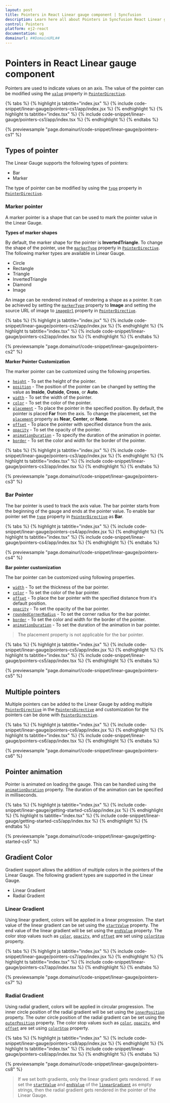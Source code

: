 ```yaml
---
layout: post
title: Pointers in React Linear gauge component | Syncfusion
description: Learn here all about Pointers in Syncfusion React Linear gauge component of Syncfusion Essential JS 2 and more.
control: Pointers 
platform: ej2-react
documentation: ug
domainurl: ##DomainURL##
---
```


# Pointers in React Linear gauge component

<!-- markdownlint-disable MD013 -->

Pointers are used to indicate values on an axis. The value of the pointer can be modified using the  [`value`](https://ej2.syncfusion.com/react/documentation/api/linear-gauge/pointerModel/#value) property in [`PointerDirective`](https://ej2.syncfusion.com/react/documentation/api/linear-gauge/pointerModel/).

{% tabs %}
{% highlight js tabtitle="index.jsx" %}
{% include code-snippet/linear-gauge/pointers-cs1/app/index.jsx %}
{% endhighlight %}
{% highlight ts tabtitle="index.tsx" %}
{% include code-snippet/linear-gauge/pointers-cs1/app/index.tsx %}
{% endhighlight %}
{% endtabs %}

 {% previewsample "page.domainurl/code-snippet/linear-gauge/pointers-cs1" %}

## Types of pointer

The Linear Gauge supports the following types of pointers:

* Bar
* Marker

The type of pointer can be modified by using the [`type`](https://ej2.syncfusion.com/react/documentation/api/linear-gauge/pointerModel/#type) property in [`PointerDirective`](https://ej2.syncfusion.com/react/documentation/api/linear-gauge/pointerModel/).

### Marker pointer

A marker pointer is a shape that can be used to mark the pointer value in the Linear Gauge.

<b>Types of marker shapes</b>

By default, the marker shape for the pointer is **InvertedTriangle**. To change the shape of the pointer, use the [`markerType`](https://ej2.syncfusion.com/react/documentation/api/linear-gauge/pointerModel/#markertype) property in [`PointerDirective`](https://ej2.syncfusion.com/react/documentation/api/linear-gauge/pointerModel/). The following marker types are available in Linear Gauge.

* Circle
* Rectangle
* Triangle
* InvertedTriangle
* Diamond
* Image

An image can be rendered instead of rendering a shape as a pointer. It can be achieved by setting the [`markerType`](https://ej2.syncfusion.com/react/documentation/api/linear-gauge/pointerModel/#markertype) property to **Image** and setting the source URL of image to [`imageUrl`](https://ej2.syncfusion.com/react/documentation/api/linear-gauge/pointerModel/#imageurl) property in [`PointerDirective`](https://ej2.syncfusion.com/react/documentation/api/linear-gauge/pointerModel/).

{% tabs %}
{% highlight js tabtitle="index.jsx" %}
{% include code-snippet/linear-gauge/pointers-cs2/app/index.jsx %}
{% endhighlight %}
{% highlight ts tabtitle="index.tsx" %}
{% include code-snippet/linear-gauge/pointers-cs2/app/index.tsx %}
{% endhighlight %}
{% endtabs %}

 {% previewsample "page.domainurl/code-snippet/linear-gauge/pointers-cs2" %}

<!-- markdownlint-disable MD036 -->

**Marker Pointer Customization**

The marker pointer can be customized using the following properties.

* [`height`](https://ej2.syncfusion.com/react/documentation/api/linear-gauge/pointerModel/#height) - To set the height of the pointer.
* [`position`](https://ej2.syncfusion.com/react/documentation/api/linear-gauge/pointerModel/#position) - The position of the pointer can be changed by setting the value as **Inside**, **Outside**, **Cross**, or **Auto**.
* [`width`](https://ej2.syncfusion.com/react/documentation/api/linear-gauge/pointerModel/#width) - To set the width of the pointer.
* [`color`](https://ej2.syncfusion.com/react/documentation/api/linear-gauge/pointerModel/#color) - To set the color of the pointer.
* [`placement`](https://ej2.syncfusion.com/react/documentation/api/linear-gauge/pointerModel/#placement) - To place the pointer in the specified position. By default, the pointer is placed **Far** from the axis. To change the placement, set the [`placement`](https://ej2.syncfusion.com/react/documentation/api/linear-gauge/pointerModel/#placement) property as **Near**, **Center**, or **None**.
* [`offset`](https://ej2.syncfusion.com/react/documentation/api/linear-gauge/pointer/#offset) - To place the pointer with specified distance from the axis.
* [`opacity`](https://ej2.syncfusion.com/react/documentation/api/linear-gauge/pointerModel/#opacity) - To set the opacity of the pointer.
* [`animationDuration`](https://ej2.syncfusion.com/react/documentation/api/linear-gauge/pointerModel/#animationduration) - To specify the duration of the animation in pointer.
* [`border`](https://ej2.syncfusion.com/react/documentation/api/linear-gauge/pointerModel/#border) - To set the color and width for the border of the pointer.

{% tabs %}
{% highlight js tabtitle="index.jsx" %}
{% include code-snippet/linear-gauge/pointers-cs3/app/index.jsx %}
{% endhighlight %}
{% highlight ts tabtitle="index.tsx" %}
{% include code-snippet/linear-gauge/pointers-cs3/app/index.tsx %}
{% endhighlight %}
{% endtabs %}

 {% previewsample "page.domainurl/code-snippet/linear-gauge/pointers-cs3" %}

### Bar Pointer

The bar pointer is used to track the axis value. The bar pointer starts from the beginning of the gauge and ends at the pointer value. To enable bar pointer set the [`type`](https://ej2.syncfusion.com/react/documentation/api/linear-gauge/pointerModel/#type) property in [`PointerDirective`](https://ej2.syncfusion.com/react/documentation/api/linear-gauge/pointerModel/) as **Bar**.

{% tabs %}
{% highlight js tabtitle="index.jsx" %}
{% include code-snippet/linear-gauge/pointers-cs4/app/index.jsx %}
{% endhighlight %}
{% highlight ts tabtitle="index.tsx" %}
{% include code-snippet/linear-gauge/pointers-cs4/app/index.tsx %}
{% endhighlight %}
{% endtabs %}

 {% previewsample "page.domainurl/code-snippet/linear-gauge/pointers-cs4" %}

<!-- markdownlint-disable MD036 -->

**Bar pointer customization**

The bar pointer can be customized using following properties.

* [`width`](https://ej2.syncfusion.com/react/documentation/api/linear-gauge/pointerModel/#width) - To set the thickness of the bar pointer.
* [`color`](https://ej2.syncfusion.com/react/documentation/api/linear-gauge/pointerModel/#color) - To set the color of the bar pointer.
* [`offset`](https://ej2.syncfusion.com/react/documentation/api/linear-gauge/pointerModel/#offset) - To place the bar pointer with the specified distance from it's default position.
* [`opacity`](https://ej2.syncfusion.com/react/documentation/api/linear-gauge/pointerModel/#opacity) - To set the opacity of the bar pointer.
* [`roundedCornerRadius`](https://ej2.syncfusion.com/react/documentation/api/linear-gauge/pointerModel/#roundedcornerradius) - To set the corner radius for the bar pointer.
* [`border`](https://ej2.syncfusion.com/react/documentation/api/linear-gauge/pointerModel/#border) - To set the color and width for the border of the pointer.
* [`animationDuration`](https://ej2.syncfusion.com/react/documentation/api/linear-gauge/pointerModel/#animationduration) - To set the duration of the animation in bar pointer.

>The placement property is not applicable for the bar pointer.

{% tabs %}
{% highlight js tabtitle="index.jsx" %}
{% include code-snippet/linear-gauge/pointers-cs5/app/index.jsx %}
{% endhighlight %}
{% highlight ts tabtitle="index.tsx" %}
{% include code-snippet/linear-gauge/pointers-cs5/app/index.tsx %}
{% endhighlight %}
{% endtabs %}

 {% previewsample "page.domainurl/code-snippet/linear-gauge/pointers-cs5" %}

## Multiple pointers

Multiple pointers can be added to the Linear Gauge by adding multiple [`PointerDirective`](https://ej2.syncfusion.com/react/documentation/api/linear-gauge/pointerModel/) in the [`PointersDirective`](https://ej2.syncfusion.com/react/documentation/api/linear-gauge/axisModel/#pointers) and customization for the pointers can be done with [`PointerDirective`](https://ej2.syncfusion.com/react/documentation/api/linear-gauge/pointerModel/).

{% tabs %}
{% highlight js tabtitle="index.jsx" %}
{% include code-snippet/linear-gauge/pointers-cs6/app/index.jsx %}
{% endhighlight %}
{% highlight ts tabtitle="index.tsx" %}
{% include code-snippet/linear-gauge/pointers-cs6/app/index.tsx %}
{% endhighlight %}
{% endtabs %}

 {% previewsample "page.domainurl/code-snippet/linear-gauge/pointers-cs6" %}

## Pointer animation

Pointer is animated on loading the gauge. This can be handled using the [`animationDuration`](https://ej2.syncfusion.com/react/documentation/api/linear-gauge/pointerModel/#animationduration) property. The duration of the animation can be specified in milliseconds.

{% tabs %}
{% highlight js tabtitle="index.jsx" %}
{% include code-snippet/linear-gauge/getting-started-cs5/app/index.jsx %}
{% endhighlight %}
{% highlight ts tabtitle="index.tsx" %}
{% include code-snippet/linear-gauge/getting-started-cs5/app/index.tsx %}
{% endhighlight %}
{% endtabs %}

 {% previewsample "page.domainurl/code-snippet/linear-gauge/getting-started-cs5" %}

## Gradient Color

Gradient support allows the addition of multiple colors in the pointers of the Linear Gauge. The following gradient types are supported in the Linear Gauge.

* Linear Gradient
* Radial Gradient

### Linear Gradient

Using linear gradient, colors will be applied in a linear progression. The start value of the linear gradient can be set using the [`startValue`](https://ej2.syncfusion.com/react/documentation/api/linear-gauge/linearGradient/#startvalue) property. The end value of the linear gradient will be set using the [`endValue`](https://ej2.syncfusion.com/react/documentation/api/linear-gauge/linearGradient/#endvalue) property. The color stop values such as [`color`](https://ej2.syncfusion.com/react/documentation/api/linear-gauge/colorStopModel/#color), [`opacity`](https://ej2.syncfusion.com/react/documentation/api/linear-gauge/colorStopModel/#opacity), and [`offset`](https://ej2.syncfusion.com/react/documentation/api/linear-gauge/colorStopModel/#offset) are set using [`colorStop`](https://ej2.syncfusion.com/react/documentation/api/linear-gauge/linearGradient/#colorstop) property.

{% tabs %}
{% highlight js tabtitle="index.jsx" %}
{% include code-snippet/linear-gauge/pointers-cs7/app/index.jsx %}
{% endhighlight %}
{% highlight ts tabtitle="index.tsx" %}
{% include code-snippet/linear-gauge/pointers-cs7/app/index.tsx %}
{% endhighlight %}
{% endtabs %}

 {% previewsample "page.domainurl/code-snippet/linear-gauge/pointers-cs7" %}

### Radial Gradient

Using radial gradient, colors will be applied in circular progression. The inner circle position of the radial gradient will be set using the [`innerPosition`](https://ej2.syncfusion.com/react/documentation/api/linear-gauge/radialGradient/#innerposition) property. The outer circle position of the radial gradient can be set using the [`outerPosition`](https://ej2.syncfusion.com/react/documentation/api/linear-gauge/radialGradient/#outerposition) property. The color stop values such as [`color`](https://ej2.syncfusion.com/react/documentation/api/linear-gauge/colorStopModel/#color), [`opacity`](https://ej2.syncfusion.com/react/documentation/api/linear-gauge/colorStopModel/#opacity), and [`offset`](https://ej2.syncfusion.com/react/documentation/api/linear-gauge/colorStopModel/#offset) are set using [`colorStop`](https://ej2.syncfusion.com/react/documentation/api/linear-gauge/radialGradient/#colorstop) property.

{% tabs %}
{% highlight js tabtitle="index.jsx" %}
{% include code-snippet/linear-gauge/pointers-cs8/app/index.jsx %}
{% endhighlight %}
{% highlight ts tabtitle="index.tsx" %}
{% include code-snippet/linear-gauge/pointers-cs8/app/index.tsx %}
{% endhighlight %}
{% endtabs %}

 {% previewsample "page.domainurl/code-snippet/linear-gauge/pointers-cs8" %}

>If we set both gradients, only the linear gradient gets rendered. If we set the [`startValue`](https://ej2.syncfusion.com/react/documentation/api/linear-gauge/linearGradient/#startvalue) and [`endValue`](https://ej2.syncfusion.com/react/documentation/api/linear-gauge/linearGradient/#endvalue) of the [`linearGradient`](https://ej2.syncfusion.com/react/documentation/api/linear-gauge/linearGradient/) as empty strings, then the radial gradient gets rendered in the pointer of the Linear Gauge.

